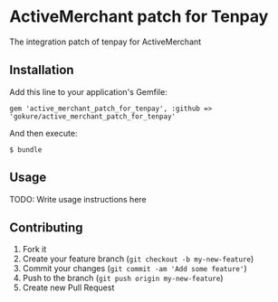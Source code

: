 # ActiveMerchant patch for Tenpay

The integration patch of tenpay for ActiveMerchant

## Installation

Add this line to your application's Gemfile:

    gem 'active_merchant_patch_for_tenpay', :github => 'gokure/active_merchant_patch_for_tenpay'

And then execute:

    $ bundle

## Usage

TODO: Write usage instructions here

## Contributing

1. Fork it
2. Create your feature branch (`git checkout -b my-new-feature`)
3. Commit your changes (`git commit -am 'Add some feature'`)
4. Push to the branch (`git push origin my-new-feature`)
5. Create new Pull Request
